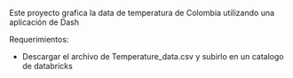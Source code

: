 Este proyecto grafica la data de temperatura de Colombia utilizando una aplicación de Dash

Requerimientos:

- Descargar el archivo de Temperature_data.csv y subirlo en un catalogo de databricks

